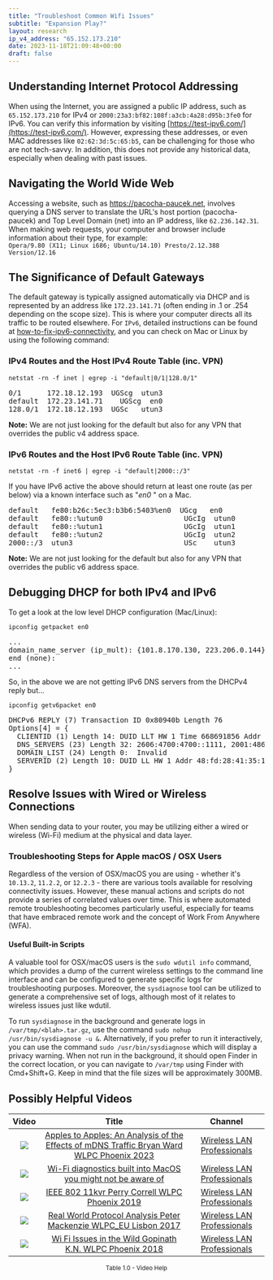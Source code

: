 ```yaml
---
title: "Troubleshoot Common Wifi Issues"
subtitle: "Expansion Play?"
layout: research
ip_v4_address: "65.152.173.210"
date: 2023-11-18T21:09:48+00:00
draft: false
---
```


## Understanding Internet Protocol Addressing

When using the Internet, you are assigned a public IP address, such as ```65.152.173.210``` for IPv4 or ```2000:23a3:bf82:108f:a3cb:4a28:d95b:3fe0``` for IPv6. You can verify this information by visiting [https://test-ipv6.com/](https://test-ipv6.com/). However, expressing these addresses, or even MAC addresses like ```02:62:3d:5c:65:b5```, can be challenging for those who are not tech-savvy. In addition, this does not provide any historical data, especially when dealing with past issues.
## Navigating the World Wide Web

Accessing a website, such as https://pacocha-paucek.net, involves querying a DNS server to translate the URL's host portion (pacocha-paucek) and Top Level Domain (net) into an IP address, like ```62.236.142.31```. When making web requests, your computer and browser include information about their type, for example: <br>```Opera/9.80 (X11; Linux i686; Ubuntu/14.10) Presto/2.12.388 Version/12.16```
## The Significance of Default Gateways

The default gateway is typically assigned automatically via DHCP and is represented by an address like ```172.23.141.71``` (often ending in .1 or .254 depending on the scope size). This is where your computer directs all its traffic to be routed elsewhere. For ```IPv6```, detailed instructions can be found at [how-to-fix-ipv6-connectivity](/blog/how-to-fix-ipv6-connectivity/), and you can check on Mac or Linux by using the following command:
<br>
### IPv4 Routes and the Host IPv4 Route Table (inc. VPN)
```netstat -rn -f inet | egrep -i "default|0/1|128.0/1"```

<pre>
0/1      172.18.12.193  UGScg  utun3
default  172.23.141.71    UGScg  en0
128.0/1  172.18.12.193  UGSc   utun3</pre>

**Note:** We are not just looking for the default but also for any VPN that overrides the public v4 address space.

### IPv6 Routes and the Host IPv6 Route Table (inc. VPN)
```netstat -rn -f inet6 | egrep -i "default|2000::/3"```

If you have IPv6 active the above should return at least one route (as per below) via a known interface such as "_en0_ " on a Mac. 

<pre>
default   fe80:b26c:5ec3:b3b6:5403%en0  UGcg   en0
default   fe80::%utun0                   UGcIg  utun0
default   fe80::%utun1                   UGcIg  utun1
default   fe80::%utun2                   UGcIg  utun2
2000::/3  utun3                          USc    utun3</pre>

**Note:** We are not just looking for the default but also for any VPN that overrides the public v6 address space.
<br>

## Debugging DHCP for both IPv4 and IPv6

To get a look at the low level DHCP configuration (Mac/Linux): 

```ipconfig getpacket en0```

<pre>
...
domain_name_server (ip_mult): {101.8.170.130, 223.206.0.144}
end (none):
...</pre>

So, in the above we are not getting IPv6 DNS servers from the DHCPv4 reply but...

```ipconfig getv6packet en0```

<pre>
DHCPv6 REPLY (7) Transaction ID 0x80940b Length 76
Options[4] = {
  CLIENTID (1) Length 14: DUID LLT HW 1 Time 668691856 Addr 02:62:3d:5c:65:b5
  DNS_SERVERS (23) Length 32: 2606:4700:4700::1111, 2001:4860:4860::8844
  DOMAIN_LIST (24) Length 0:  Invalid
  SERVERID (2) Length 10: DUID LL HW 1 Addr 48:fd:28:41:35:1a
}</pre>




## Resolve Issues with Wired or Wireless Connections

When sending data to your router, you may be utilizing either a wired or wireless (Wi-Fi) medium at the physical and data layer.
### Troubleshooting Steps for Apple macOS / OSX Users
Regardless of the version of OSX/macOS you are using - whether it's ```10.13.2```, ```11.2.2```, or ```12.2.3``` - there are various tools available for resolving connectivity issues. However, these manual actions and scripts do not provide a series of correlated values over time. This is where automated remote troubleshooting becomes particularly useful, especially for teams that have embraced remote work and the concept of Work From Anywhere (WFA).
#### Useful Built-in Scripts
A valuable tool for OSX/macOS users is the ```sudo wdutil info``` command, which provides a dump of the current wireless settings to the command line interface and can be configured to generate specific logs for troubleshooting purposes. Moreover, the ```sysdiagnose``` tool can be utilized to generate a comprehensive set of logs, although most of it relates to wireless issues just like wdutil.

To run ```sysdiagnose``` in the background and generate logs in ```/var/tmp/<blah>.tar.gz```, use the command ```sudo nohup /usr/bin/sysdiagnose -u &```. Alternatively, if you prefer to run it interactively, you can use the command ```sudo /usr/bin/sysdiagnose``` which will display a privacy warning. When not run in the background, it should open Finder in the correct location, or you can navigate to ```/var/tmp``` using Finder with Cmd+Shift+G. Keep in mind that the file sizes will be approximately 300MB.
## Possibly Helpful Videos

<link href="/plugins/lity/css/lity.min.css" rel="stylesheet">
<script src="/plugins/lity/js/lity.min.js"></script>
<div class="table1-start"></div>

|Video | Title | Channel |
| :---: | :---: | :---: |
|<a href="https://www.youtube.com/watch?v=miRV8qDOKBE" data-lity><img src="https://i.ytimg.com/vi/miRV8qDOKBE/default.jpg" class="img-fluid"></a>|<a href="https://www.youtube.com/watch?v=miRV8qDOKBE" data-lity>Apples to Apples: An Analysis of the Effects of mDNS Traffic   Bryan Ward   WLPC Phoenix 2023</a>|<a target="_blank" href="https://www.youtube.com/channel/UCIzBSS46vcqhwmBZ7ZpY-yg" >Wireless LAN Professionals</a>|
|<a href="https://www.youtube.com/watch?v=kBEcRYe9gRw" data-lity><img src="https://i.ytimg.com/vi/kBEcRYe9gRw/default.jpg" class="img-fluid"></a>|<a href="https://www.youtube.com/watch?v=kBEcRYe9gRw" data-lity>Wi-Fi diagnostics built into MacOS you might not be aware of</a>|<a target="_blank" href="https://www.youtube.com/channel/UCIzBSS46vcqhwmBZ7ZpY-yg" >Wireless LAN Professionals</a>|
|<a href="https://www.youtube.com/watch?v=p_K9xHxFM8Y" data-lity><img src="https://i.ytimg.com/vi/p_K9xHxFM8Y/default.jpg" class="img-fluid"></a>|<a href="https://www.youtube.com/watch?v=p_K9xHxFM8Y" data-lity>IEEE 802 11kvr   Perry Correll   WLPC Phoenix 2019</a>|<a target="_blank" href="https://www.youtube.com/channel/UCIzBSS46vcqhwmBZ7ZpY-yg" >Wireless LAN Professionals</a>|
|<a href="https://www.youtube.com/watch?v=npVezI4l7tA" data-lity><img src="https://i.ytimg.com/vi/npVezI4l7tA/default.jpg" class="img-fluid"></a>|<a href="https://www.youtube.com/watch?v=npVezI4l7tA" data-lity>Real World Protocol Analysis   Peter Mackenzie   WLPC_EU Lisbon 2017</a>|<a target="_blank" href="https://www.youtube.com/channel/UCIzBSS46vcqhwmBZ7ZpY-yg" >Wireless LAN Professionals</a>|
|<a href="https://www.youtube.com/watch?v=XIgyJ0f8Zl4" data-lity><img src="https://i.ytimg.com/vi/XIgyJ0f8Zl4/default.jpg" class="img-fluid"></a>|<a href="https://www.youtube.com/watch?v=XIgyJ0f8Zl4" data-lity>Wi Fi Issues in the Wild   Gopinath K.N.   WLPC Phoenix 2018</a>|<a target="_blank" href="https://www.youtube.com/channel/UCIzBSS46vcqhwmBZ7ZpY-yg" >Wireless LAN Professionals</a>|

<center><small>Table 1.0 - Video Help</small></center>
 <br>
<div class="table1-end"></div>
<script type="text/javascript">
(function() {
    $('div.table1-start').nextUntil('div.table1-end', 'table').addClass('table thead-dark table-striped table-responsive rounded').attr('id', 't1');
    $('#t1').find('thead').addClass('thead-dark');
})();
</script>

